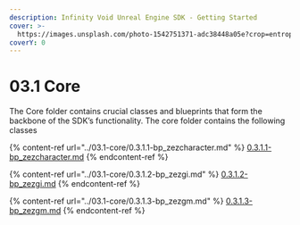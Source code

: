 ```yaml
---
description: Infinity Void Unreal Engine SDK - Getting Started
cover: >-
  https://images.unsplash.com/photo-1542751371-adc38448a05e?crop=entropy&cs=tinysrgb&fm=jpg&ixid=MnwxOTcwMjR8MHwxfHNlYXJjaHwzfHxnYW1pbmd8ZW58MHx8fHwxNjYzOTI1MzI5&ixlib=rb-1.2.1&q=80
coverY: 0
---
```


# 03.1 Core

The Core folder contains crucial classes and blueprints that form the backbone of the SDK’s functionality. The core folder contains the following classes

{% content-ref url="../03.1-core/0.3.1.1-bp_zezcharacter.md" %}
[0.3.1.1-bp\_zezcharacter.md](../03.1-core/0.3.1.1-bp\_zezcharacter.md)
{% endcontent-ref %}

{% content-ref url="../03.1-core/0.3.1.2-bp_zezgi.md" %}
[0.3.1.2-bp\_zezgi.md](../03.1-core/0.3.1.2-bp\_zezgi.md)
{% endcontent-ref %}

{% content-ref url="../03.1-core/0.3.1.3-bp_zezgm.md" %}
[0.3.1.3-bp\_zezgm.md](../03.1-core/0.3.1.3-bp\_zezgm.md)
{% endcontent-ref %}

##

